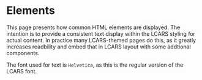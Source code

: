 # Elements

This page presents how common HTML elements are displayed. The intention
is to provide a consistent text display within the LCARS styling for actual
content. In practice many LCARS-themed pages do this, as it greatly increases
readbility and embed that in LCARS layout with some addtional components.

The font used for text is `Helvetica`, as this is the regular version of the LCARS font.

<!-- HR -->

<Demo componentName="examples-hr-element-doc" />

<example title="Preformatted Text" element="pre">
  <template slot="description">
    A preformatted text block has a slightly lighter background than the usual page and displays the text in a monospace font.
  </template>
  <template slot="markup">
    <pre>Hello World
This is a new line!</pre>
  </template>
</example>

<example title="Quote" element="blockquote">
  <template slot="markup">
    <blockquote>Lorem ipsum dolor sit amet, consetetur sadipscing elitr, ...</blockquote>
    <blockquote class="underline">Lorem ipsum dolor sit amet, consetetur sadipscing elitr, ...</blockquote>
    <blockquote class="leftline">Lorem ipsum dolor sit amet, consetetur sadipscing elitr, ...</blockquote>
  </template>
</example>

<example title="Ordered List" element="ol">
  <template slot="markup">
    <ol>
      <li>Item 1</li>
      <li>Item 2</li>
      <li>Item 3</li>
    </ol>
  </template>
</example>

<example title="Unordered List" element="ul">
  <template slot="markup">
    <ul>
      <li>Item 1</li>
      <li>Item 2</li>
      <li>Item 3</li>
    </ul>
  </template>
</example>

<example title="Definition List" element="dl">
  <template slot="markup">
    <dl>
      <dt>Item 1</dt>
      <dd>Value 1</dd>
      <dt>Item 2</dt>
      <dd>Value 2.1</dd>
      <dd>Value 2.2</dd>
      <dt>Item 3</dt>
      <dd>Value 3</dd>
    </dl>
  </template>
</example>

<example id="anchors" title="Anchors" element="a">
  <template slot="description">
    Hyperlinks within paragraphs are usually displayed in red with a circle
    in front. On hover, they get underlined. It is likely that this may be
    configurable by some sort of global class in the future.
  </template>
  <template slot="markup">
<p>
  This is an example text with an embedded <a href="#anchors">hyperlink</a>.
</p>
  </template>
</example>

<example title="Emphasized" element="em">
  <template slot="markup">
<p>
  This is an <em>emphasized</em> sentence.
</p>
  </template>
</example>

<example title="Headings">
  <template slot="description">
    These are the standard display variations for HTML headings. All 6
    variants are supported. Withe the <code>small</code> element, a subtext
    may be added.
  </template>
  <template slot="markup">
    <h1>Hello World! <small>Subtext</small></h1>
    <h2>Hello World! <small>Subtext</small></h2>
    <h3>Hello World! <small>Subtext</small></h3>
    <h4>Hello World! <small>Subtext</small></h4>
    <h5>Hello World! <small>Subtext</small></h5>
    <h6>Hello World! <small>Subtext</small></h6>
  </template>
</example>

<example title="Buttons" element="button">
  <template slot="description">
    Buttons are displayed with rounded corners and a Text in the bottom
    right corner. Buttons are created with the <code>lcars-btn</code> CSS
    class.
  </template>
  <template slot="markup">
    <button>Hello</button>
    <button>Button with a really long Text</button>
  </template>
</example>